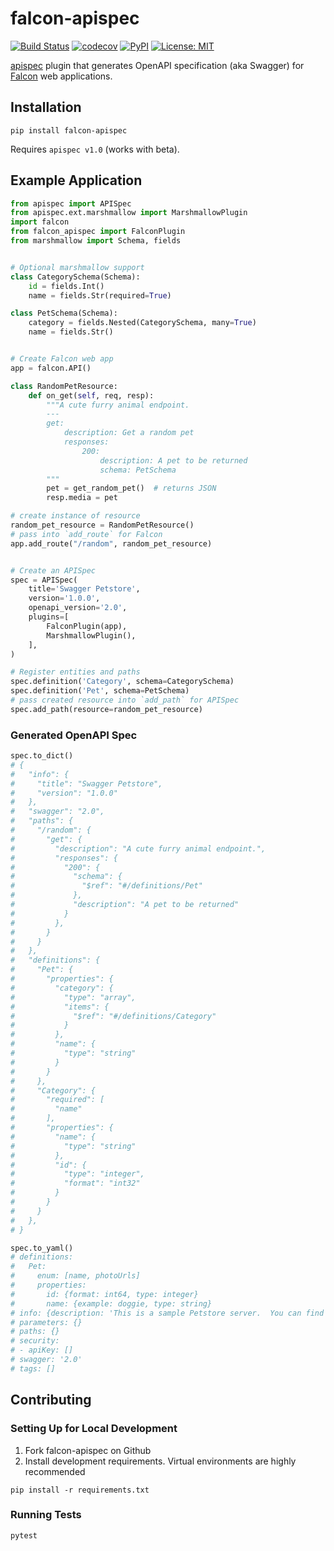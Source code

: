 # falcon-apispec

[![Build Status](https://travis-ci.org/alysivji/falcon-apispec.svg?branch=master)](https://travis-ci.org/alysivji/falcon-apispec) [![codecov](https://codecov.io/gh/alysivji/falcon-apispec/branch/master/graph/badge.svg)](https://codecov.io/gh/alysivji/falcon-apispec) [![PyPI](https://img.shields.io/pypi/v/falcon-apispec.svg)](https://pypi.org/project/falcon-apispec/) [![License: MIT](https://img.shields.io/badge/License-MIT-yellow.svg)](https://opensource.org/licenses/MIT)

[apispec](https://github.com/marshmallow-code/apispec) plugin that generates OpenAPI specification (aka Swagger) for [Falcon](https://falconframework.org/) web applications.

## Installation

```console
pip install falcon-apispec
```

Requires `apispec v1.0` (works with beta).

## Example Application

```python
from apispec import APISpec
from apispec.ext.marshmallow import MarshmallowPlugin
import falcon
from falcon_apispec import FalconPlugin
from marshmallow import Schema, fields


# Optional marshmallow support
class CategorySchema(Schema):
    id = fields.Int()
    name = fields.Str(required=True)

class PetSchema(Schema):
    category = fields.Nested(CategorySchema, many=True)
    name = fields.Str()


# Create Falcon web app
app = falcon.API()

class RandomPetResource:
    def on_get(self, req, resp):
        """A cute furry animal endpoint.
        ---
        get:
            description: Get a random pet
            responses:
                200:
                    description: A pet to be returned
                    schema: PetSchema
        """
        pet = get_random_pet()  # returns JSON
        resp.media = pet

# create instance of resource
random_pet_resource = RandomPetResource()
# pass into `add_route` for Falcon
app.add_route("/random", random_pet_resource)


# Create an APISpec
spec = APISpec(
    title='Swagger Petstore',
    version='1.0.0',
    openapi_version='2.0',
    plugins=[
        FalconPlugin(app),
        MarshmallowPlugin(),
    ],
)

# Register entities and paths
spec.definition('Category', schema=CategorySchema)
spec.definition('Pet', schema=PetSchema)
# pass created resource into `add_path` for APISpec
spec.add_path(resource=random_pet_resource)
```

### Generated OpenAPI Spec

```python
spec.to_dict()
# {
#   "info": {
#     "title": "Swagger Petstore",
#     "version": "1.0.0"
#   },
#   "swagger": "2.0",
#   "paths": {
#     "/random": {
#       "get": {
#         "description": "A cute furry animal endpoint.",
#         "responses": {
#           "200": {
#             "schema": {
#               "$ref": "#/definitions/Pet"
#             },
#             "description": "A pet to be returned"
#           }
#         },
#       }
#     }
#   },
#   "definitions": {
#     "Pet": {
#       "properties": {
#         "category": {
#           "type": "array",
#           "items": {
#             "$ref": "#/definitions/Category"
#           }
#         },
#         "name": {
#           "type": "string"
#         }
#       }
#     },
#     "Category": {
#       "required": [
#         "name"
#       ],
#       "properties": {
#         "name": {
#           "type": "string"
#         },
#         "id": {
#           "type": "integer",
#           "format": "int32"
#         }
#       }
#     }
#   },
# }

spec.to_yaml()
# definitions:
#   Pet:
#     enum: [name, photoUrls]
#     properties:
#       id: {format: int64, type: integer}
#       name: {example: doggie, type: string}
# info: {description: 'This is a sample Petstore server.  You can find out more ', title: Swagger Petstore, version: 1.0.0}
# parameters: {}
# paths: {}
# security:
# - apiKey: []
# swagger: '2.0'
# tags: []
```

## Contributing

### Setting Up for Local Development

1. Fork falcon-apispec on Github
2. Install development requirements. Virtual environments are highly recommended

```console
pip install -r requirements.txt
```

### Running Tests

```console
pytest
```
